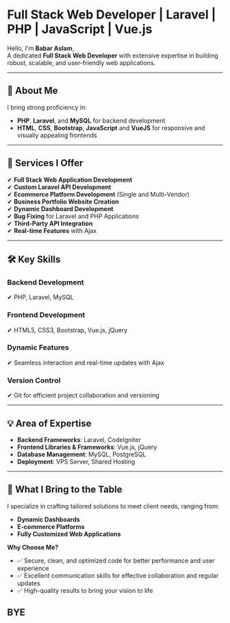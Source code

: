 # **Full Stack Web Developer | Laravel | PHP | JavaScript | Vue.js**

Hello, I'm **Babar Aslam**,  
A dedicated **Full Stack Web Developer** with extensive expertise in building robust, scalable, and user-friendly web applications.

---

## 🌟 **About Me**  
I bring strong proficiency in:  
- **PHP**, **Laravel**, and **MySQL** for backend development  
- **HTML**, **CSS**, **Bootstrap**, **JavaScript** and **VueJS** for responsive and visually appealing frontends  

---

## 🚀 **Services I Offer**  
✔ **Full Stack Web Application Development**  
✔ **Custom Laravel API Development**  
✔ **Ecommerce Platform Development** (Single and Multi-Vendor)  
✔ **Business Portfolio Website Creation**  
✔ **Dynamic Dashboard Development**  
✔ **Bug Fixing** for Laravel and PHP Applications  
✔ **Third-Party API Integration**  
✔ **Real-time Features** with Ajax  

---

## 🛠️ **Key Skills**  

### **Backend Development**  
✔ PHP, Laravel, MySQL  

### **Frontend Development**  
✔ HTML5, CSS3, Bootstrap, Vue.js, jQuery  

### **Dynamic Features**  
✔ Seamless interaction and real-time updates with Ajax  

### **Version Control**  
✔ Git for efficient project collaboration and versioning  

---

## 💡 **Area of Expertise**  
- **Backend Frameworks**: Laravel, CodeIgniter  
- **Frontend Libraries & Frameworks**: Vue.js, jQuery  
- **Database Management**: MySQL, PostgreSQL  
- **Deployment**: VPS Server, Shared Hosting  

---

## 🤝 **What I Bring to the Table**  
I specialize in crafting tailored solutions to meet client needs, ranging from:  
- **Dynamic Dashboards**  
- **E-commerce Platforms**  
- **Fully Customized Web Applications**  

**Why Choose Me?**  
- ✅ Secure, clean, and optimized code for better performance and user experience  
- ✅ Excellent communication skills for effective collaboration and regular updates  
- ✅ High-quality results to bring your vision to life  

<h2>BYE</h2>
